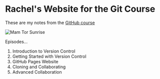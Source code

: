 # Rachel's Website for the Git Course

These are my notes from the [GitHub course](https://srse-git-github-zero2hero.netlify.app/setup/)

![Mam Tor Sunrise](https://a.cdn-hotels.com/gdcs/production170/d1174/ea96a6bc-bc0f-49b6-94c2-ec94d0fdeb40.jpg)

Episodes...

1. Introduction to Version Control
2. Getting Started with Version Control
3. GitHub Pages Website
4. Cloning and Collaborating
5. Advanced Collaboration